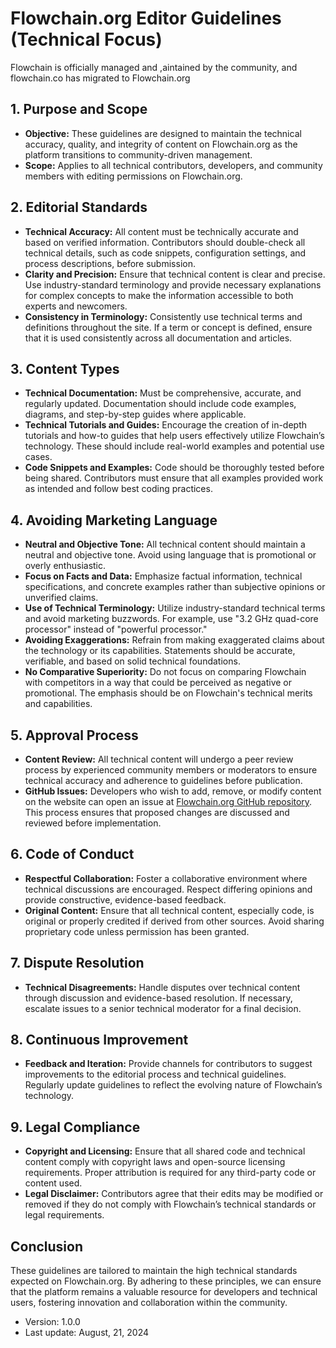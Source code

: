 # Flowchain.org Editor Guidelines (Technical Focus)

Flowchain is officially managed and ,aintained by the community, and flowchain.co has migrated to Flowchain.org

## 1. Purpose and Scope
- **Objective:** These guidelines are designed to maintain the technical accuracy, quality, and integrity of content on Flowchain.org as the platform transitions to community-driven management.
- **Scope:** Applies to all technical contributors, developers, and community members with editing permissions on Flowchain.org.

## 2. Editorial Standards
- **Technical Accuracy:** All content must be technically accurate and based on verified information. Contributors should double-check all technical details, such as code snippets, configuration settings, and process descriptions, before submission.
- **Clarity and Precision:** Ensure that technical content is clear and precise. Use industry-standard terminology and provide necessary explanations for complex concepts to make the information accessible to both experts and newcomers.
- **Consistency in Terminology:** Consistently use technical terms and definitions throughout the site. If a term or concept is defined, ensure that it is used consistently across all documentation and articles.

## 3. Content Types
- **Technical Documentation:** Must be comprehensive, accurate, and regularly updated. Documentation should include code examples, diagrams, and step-by-step guides where applicable.
- **Technical Tutorials and Guides:** Encourage the creation of in-depth tutorials and how-to guides that help users effectively utilize Flowchain’s technology. These should include real-world examples and potential use cases.
- **Code Snippets and Examples:** Code should be thoroughly tested before being shared. Contributors must ensure that all examples provided work as intended and follow best coding practices.

## 4. Avoiding Marketing Language
- **Neutral and Objective Tone:** All technical content should maintain a neutral and objective tone. Avoid using language that is promotional or overly enthusiastic.
- **Focus on Facts and Data:** Emphasize factual information, technical specifications, and concrete examples rather than subjective opinions or unverified claims.
- **Use of Technical Terminology:** Utilize industry-standard technical terms and avoid marketing buzzwords. For example, use "3.2 GHz quad-core processor" instead of "powerful processor."
- **Avoiding Exaggerations:** Refrain from making exaggerated claims about the technology or its capabilities. Statements should be accurate, verifiable, and based on solid technical foundations.
- **No Comparative Superiority:** Do not focus on comparing Flowchain with competitors in a way that could be perceived as negative or promotional. The emphasis should be on Flowchain's technical merits and capabilities.

## 5. Approval Process
- **Content Review:** All technical content will undergo a peer review process by experienced community members or moderators to ensure technical accuracy and adherence to guidelines before publication.
- **GitHub Issues:** Developers who wish to add, remove, or modify content on the website can open an issue at [Flowchain.org GitHub repository](https://github.com/flowchain/flowchain.org). This process ensures that proposed changes are discussed and reviewed before implementation.

## 6. Code of Conduct
- **Respectful Collaboration:** Foster a collaborative environment where technical discussions are encouraged. Respect differing opinions and provide constructive, evidence-based feedback.
- **Original Content:** Ensure that all technical content, especially code, is original or properly credited if derived from other sources. Avoid sharing proprietary code unless permission has been granted.

## 7. Dispute Resolution
- **Technical Disagreements:** Handle disputes over technical content through discussion and evidence-based resolution. If necessary, escalate issues to a senior technical moderator for a final decision.

## 8. Continuous Improvement
- **Feedback and Iteration:** Provide channels for contributors to suggest improvements to the editorial process and technical guidelines. Regularly update guidelines to reflect the evolving nature of Flowchain’s technology.

## 9. Legal Compliance
- **Copyright and Licensing:** Ensure that all shared code and technical content comply with copyright laws and open-source licensing requirements. Proper attribution is required for any third-party code or content used.
- **Legal Disclaimer:** Contributors agree that their edits may be modified or removed if they do not comply with Flowchain’s technical standards or legal requirements.

## Conclusion
These guidelines are tailored to maintain the high technical standards expected on Flowchain.org. By adhering to these principles, we can ensure that the platform remains a valuable resource for developers and technical users, fostering innovation and collaboration within the community.

- Version: 1.0.0
- Last update: August, 21, 2024
